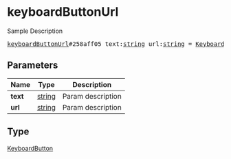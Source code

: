 # keyboardButtonUrl

Sample Description

<pre>
<a href="../constructor/keyboardButtonUrl.md">keyboardButtonUrl</a>#258aff05 text:<a href="../type/string.md">string</a> url:<a href="../type/string.md">string</a> = <a href="../type/KeyboardButton.md">KeyboardButton</a>;
</pre>
## Parameters

| Name | Type | Description |
|------|:----:|-------------|
| **text** | <a href="../type/string.md">string</a> | Param description |
| **url** | <a href="../type/string.md">string</a> | Param description |

## Type

<a href="../type/KeyboardButton.md">KeyboardButton</a>
